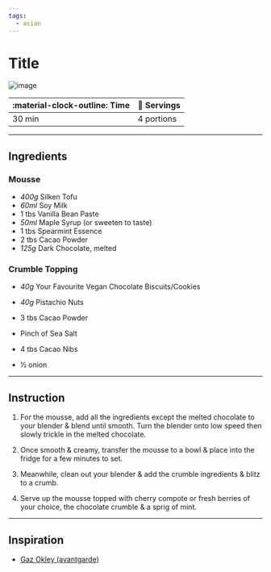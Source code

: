 ```yaml
---
tags:
  - asian
---
```


# Title

![image](image.jpg)

| :material-clock-outline: Time | :fork_and_knife: Servings |
|-------------------------------|---------------------------|
| 30 min                        | 4 portions                |

--- 

## Ingredients

### Mousse

- _400g_ Silken Tofu
- _60ml_ Soy Milk
- 1 tbs Vanilla Bean Paste
- _50ml_ Maple Syrup (or sweeten to taste)
- 1 tbs Spearmint Essence
- 2 tbs Cacao Powder
- _125g_ Dark Chocolate, melted

### Crumble Topping

- _40g_ Your Favourite Vegan Chocolate Biscuits/Cookies
- _40g_ Pistachio Nuts
- 3 tbs Cacao Powder
- Pinch of Sea Salt
- 4 tbs Cacao Nibs


- ½ onion

--- 

## Instruction

1. For the mousse, add all the ingredients except the melted chocolate to your blender & blend until smooth. Turn the blender onto low speed then slowly trickle in the melted chocolate. 

2. Once smooth & creamy, transfer the mousse to a bowl & place into the fridge for a few minutes to set. 

3. Meanwhile, clean out your blender & add the crumble ingredients & blitz to a crumb. 

4. Serve up the mousse topped with cherry compote or fresh berries of your choice, the chocolate crumble & a sprig of mint. 

---

## Inspiration

- [Gaz Okley (avantgarde)](https://www.gazoakleychef.com/recipes/mint-chocolate-mousse/)